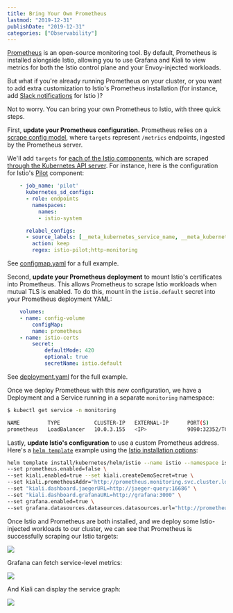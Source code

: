 ```yaml
---
title: Bring Your Own Prometheus
lastmod: "2019-12-31"
publishDate: "2019-12-31"
categories: ["Observability"]
---
```


[Prometheus](https://prometheus.io/docs/introduction/overview/) is an open-source monitoring tool. By default, Prometheus is installed alongside Istio, allowing you to use Grafana and Kiali to view metrics for both the Istio control plane and your Envoy-injected workloads.

But what if you're already running Prometheus on your cluster, or you want to add extra customization to Istio's Prometheus installation (for instance, add [Slack notifications](https://prometheus.io/docs/alerting/notification_examples/#customizing-slack-notifications) for Istio )?

Not to worry. You can bring your own Prometheus to Istio, with three quick steps.

First, **update your Prometheus configuration.** Prometheus relies on a [scrape config model](https://prometheus.io/docs/prometheus/latest/configuration/configuration/#scrape_config), where `targets` represent `/metrics` endpoints, ingested by the Prometheus server.

We'll add `targets` for [each of the Istio components](https://istio.io/docs/tasks/telemetry/metrics/querying-metrics/), which are scraped [through the Kubernetes API server](https://prometheus.io/docs/prometheus/latest/configuration/configuration/#kubernetes_sd_config). For instance, here is the configuration for Istio's [Pilot](https://istio.io/docs/concepts/traffic-management/#pilot) component:

```YAML
    - job_name: 'pilot'
      kubernetes_sd_configs:
      - role: endpoints
        namespaces:
          names:
          - istio-system

      relabel_configs:
      - source_labels: [__meta_kubernetes_service_name, __meta_kubernetes_endpoint_port_name]
        action: keep
        regex: istio-pilot;http-monitoring
```

See [configmap.yaml](https://github.com/askmeegs/istiobyexample/blob/888a7b5c573c9ba6bf2c0e046e44bf4f8d8d2506/content/blog/prometheus/configmap.yaml) for a full example.

Second, **update your Prometheus deployment** to mount Istio's certificates into Prometheus. This allows Prometheus to scrape Istio workloads when mutual TLS is enabled. To do this, mount in the `istio.default` secret into your Prometheus deployment YAML:

```YAML
    volumes:
    - name: config-volume
        configMap:
        name: prometheus
    - name: istio-certs
        secret:
            defaultMode: 420
            optional: true
            secretName: istio.default
```

See [deployment.yaml](https://github.com/askmeegs/istiobyexample/blob/888a7b5c573c9ba6bf2c0e046e44bf4f8d8d2506/content/blog/prometheus/deployment.yaml) for the full example.

Once we deploy Prometheus with this new configuration, we have a Deployment and a Service running in a separate `monitoring` namespace:

```bash
$ kubectl get service -n monitoring

NAME         TYPE           CLUSTER-IP   EXTERNAL-IP      PORT(S)          AGE
prometheus   LoadBalancer   10.0.3.155   <IP>             9090:32352/TCP   21m
```

Lastly, **update Istio's configuration** to use a custom Prometheus address. Here's a [`helm template`](https://istio.io/docs/setup/kubernetes/install/helm/) example using the [Istio installation options](https://istio.io/docs/reference/config/installation-options/#grafana-options):

```bash
helm template install/kubernetes/helm/istio --name istio --namespace istio-system \
--set prometheus.enabled=false \
--set kiali.enabled=true --set kiali.createDemoSecret=true \
--set kiali.prometheusAddr="http://prometheus.monitoring.svc.cluster.local:9090" \
--set "kiali.dashboard.jaegerURL=http://jaeger-query:16686" \
--set "kiali.dashboard.grafanaURL=http://grafana:3000" \
--set grafana.enabled=true \
--set grafana.datasources.datasources.datasources.url="http://prometheus.monitoring.svc.cluster.local:9090"  > istio.yaml
```

Once Istio and Prometheus are both installed, and we deploy some Istio-injected workloads to our cluster, we can see that Prometheus is successfully scraping our Istio targets:

![](/images/prometheus.png)

Grafana can fetch service-level metrics:

![](/images/prom-grafana.png)

And Kiali can display the service graph:

![](/images/prom-kiali.png)
